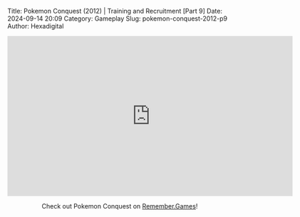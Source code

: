 Title: Pokemon Conquest (2012) | Training and Recruitment [Part 9]
Date: 2024-09-14 20:09
Category: Gameplay
Slug: pokemon-conquest-2012-p9
Author: Hexadigital

<center><iframe src="https://www.youtube.com/embed/T5lulmDeybI?feature=oembed" allow="accelerometer; autoplay; encrypted-media; gyroscope; picture-in-picture" width="640" height="360" frameborder="0"></iframe>

Check out Pokemon Conquest on [Remember.Games](https://remember.games/game/408/pokemon-conquest/)!</center>